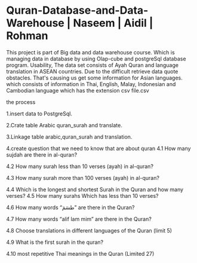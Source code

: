 # Quran-Database-and-Data-Warehouse | Naseem | Aidil | Rohman
This project is part of Big data and data warehouse course. Which is managing data in database by using Olap-cube and postgreSql database program. 
Usability, The data set consists of Ayah Quran and language translation in ASEAN countries. Due to the difficult retrieve data quote obstacles. That's causing us get some information for Asian languages. which consists of information in Thai, English, Malay, Indonesian and Cambodian language which has the extension csv file.csv

the process

1.insert data to PostgreSql.

2.Crate table Arabic quran_surah and translate.

3.Linkage table arabic,quran_surah and translation.

4.create question that we need to know that are about quran
 4.1 How many  sujdah are there in al-quran?
 
 4.2 How many surah less than 10 verses (ayah) in al-quran?
 
 4.3 How many surah more than 100 verses (ayah) in al-quran?
 
 4.4 Which is the longest and shortest Surah in the Quran and how many verses? 
 4.5 How many surahs Which has less than 10 verses?
 
 4.6 How many words “طسٓمٓ” are there in the Quran?
 
 4.7 How many words “alif lam mim” are there in the Quran?
 
 4.8 Choose translations in different languages of the Quran (limit 5)
 
 4.9 What is the first surah in the quran?
 
 4.10 most repetitive Thai meanings in the Quran (Limited 27)


